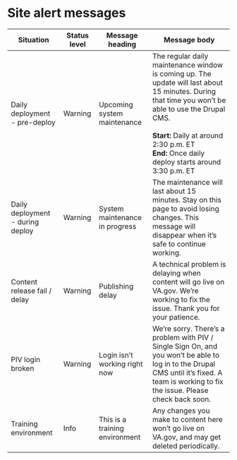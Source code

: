 # Site alert messages

| Situation | Status level  | Message heading | Message body  |
| ----------- | ----------- | ----------- | ----------- |
| Daily deployment - pre-deploy | Warning | Upcoming system maintenance | The regular daily maintenance window is coming up. The update will last about 15 minutes. During that time you won’t be able to use the Drupal CMS. <br><br>**Start:** Daily at around 2:30 p.m. ET <br>**End:** Once daily deploy starts around 3:30 p.m. ET</br> |
| Daily deployment - during deploy | Warning | System maintenance in progress | The maintenance will last about 15 minutes. Stay on this page to avoid losing changes. This message will disappear when it’s safe to continue working. |
| Content release fail / delay | Warning | Publishing delay | A technical problem is delaying when content will go live on VA.gov. We’re working to fix the issue. Thank you for your patience. |
| PIV login broken | Warning | Login isn’t working right now | We’re sorry. There’s a problem with PIV / Single Sign On, and you won’t be able to log in to the Drupal CMS until it’s fixed. A team is working to fix the issue. Please check back soon. |
| Training environment | Info | This is a training environment | Any changes you make to content here won’t go live on VA.gov, and may get deleted periodically. |

